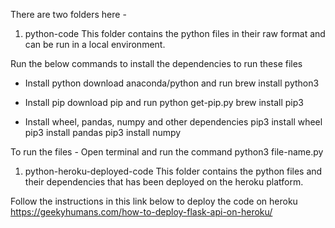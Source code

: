There are two folders here - 

1. python-code 
This folder contains the python files in their raw format and can be run in a local environment.

Run the below commands to install the dependencies to run these files

- Install python
  download anaconda/python and run
  brew install python3
  
- Install pip
  download pip and run
  python get-pip.py
  brew install pip3
  
- Install wheel, pandas, numpy and other dependencies
  pip3 install wheel
  pip3 install pandas
  pip3 install numpy

To run the files - 
Open terminal and run the command python3 file-name.py

1. python-heroku-deployed-code 
This folder contains the python files and their dependencies that has been deployed on the heroku platform.

Follow the instructions in this link below to deploy the code on heroku
https://geekyhumans.com/how-to-deploy-flask-api-on-heroku/
 

